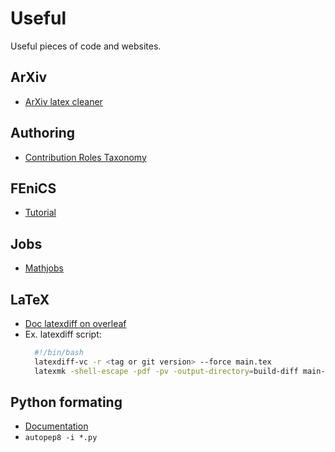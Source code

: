 # Useful
Useful pieces of code and websites.
## ArXiv
- [ArXiv latex cleaner](https://github.com/google-research/arxiv-latex-cleaner)

## Authoring
- [Contribution Roles Taxonomy](https://credit.niso.org/)

## FEniCS
- [Tutorial](https://jorgensd.github.io/dolfinx-tutorial)

## Jobs
- [Mathjobs](https://www.mathjobs.org/jobs)

## LaTeX
- [Doc latexdiff on overleaf](https://www.overleaf.com/learn/latex/Articles/Using_Latexdiff_For_Marking_Changes_To_Tex_Documents)
- Ex. latexdiff script:
  ```bash
    #!/bin/bash
    latexdiff-vc -r <tag or git version> --force main.tex
    latexmk -shell-escape -pdf -pv -output-directory=build-diff main-diff<tag or git version>.tex
  ```

## Python formating
- [Documentation](https://www.python.org/dev/peps/pep-0008/)
- `autopep8 -i *.py`





